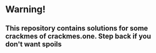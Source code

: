 <h1>Warning!</h1>
<h2>This repository contains solutions for some crackmes of crackmes.one. Step back if you don't want spoils</h2>
